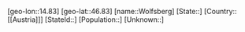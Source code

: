 ﻿---
location: [46.83,14.83]
type: City
tags:
- geo/City


SpocWebEntityId: 35684
isDeleted: false
confidential: public

---
[geo-lon::14.83]
[geo-lat::46.83]
[name::Wolfsberg]
[State::]
[Country::[[Austria]]]
[StateId::]
[Population::]
[Unknown::]

